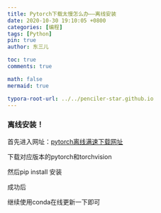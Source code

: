 ```yaml
---
title: Pytorch下载太慢怎么办——离线安装
date: 2020-10-30 19:10:05 +0800
categories: [编程]
tags: [Python]
pin: true
author: 东三儿

toc: true
comments: true

math: false
mermaid: true

typora-root-url: ../../penciler-star.github.io
---
```


### 离线安装！

首先进入网址：[pytorch离线满速下载网址](https://download.pytorch.org/whl/torch_stable.html)

下载对应版本的pytorch和torchvision

然后pip install 安装

成功后

继续使用conda在线更新一下即可